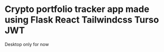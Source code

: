 # Crypto portfolio tracker app made using Flask React Tailwindcss Turso JWT
 Desktop only for now<br>

